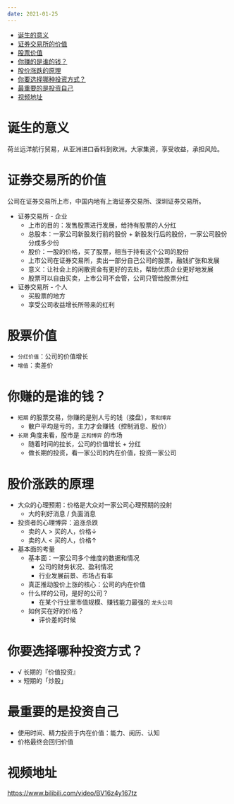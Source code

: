 ```yaml
---
date: 2021-01-25
---
```


- [诞生的意义](#诞生的意义)
- [证券交易所的价值](#证券交易所的价值)
- [股票价值](#股票价值)
- [你赚的是谁的钱？](#你赚的是谁的钱)
- [股价涨跌的原理](#股价涨跌的原理)
- [你要选择哪种投资方式？](#你要选择哪种投资方式)
- [最重要的是投资自己](#最重要的是投资自己)
- [视频地址](#视频地址)

# 诞生的意义
荷兰远洋航行贸易，从亚洲进口香料到欧洲。大家集资，享受收益，承担风险。

# 证券交易所的价值
公司在证券交易所上市，中国内地有上海证券交易所、深圳证券交易所。
* 证券交易所 - 企业
    * 上市的目的：发售股票进行发展，给持有股票的人分红
    * 总股本：一家公司新股发行前的股份 + 新股发行后的股份，一家公司股份分成多少份
    * 股价：一股的价格，买了股票，相当于持有这个公司的股份
    * 上市公司在证券交易所，卖出一部分自己公司的股票，融钱扩张和发展
    * 意义：让社会上的闲散资金有更好的去处，帮助优质企业更好地发展
    * 股票可以自由买卖，上市公司不会管，公司只管给股票分红
* 证券交易所 - 个人
    * 买股票的地方
    * 享受公司收益增长所带来的红利

# 股票价值
* ` 分红价值 `：公司的价值增长
* ` 增值 `：卖差价

# 你赚的是谁的钱？
* ` 短期 ` 的股票交易，你赚的是别人亏的钱（接盘），` 零和博弈 `
    * 散户平均是亏的，主力才会赚钱（控制消息、股价）
* ` 长期 ` 角度来看，股市是 ` 正和博弈 ` 的市场
    * 随着时间的拉长，公司的价值增长 + 分红
    * 做长期的投资，看一家公司的内在价值，投资一家公司

# 股价涨跌的原理
* 大众的心理预期：价格是大众对一家公司心理预期的投射
    * 大的利好消息 / 负面消息
* 投资者的心理博弈：追涨杀跌
    * 卖的人 > 买的人，价格↓
    * 卖的人 < 买的人，价格↑
* 基本面的考量
    * 基本面：一家公司多个维度的数据和情况
        * 公司的财务状况、盈利情况
        * 行业发展前景、市场占有率
    * 真正推动股价上涨的核心：公司的内在价值
    * 什么样的公司，是好的公司？
        * 在某个行业里市值规模、赚钱能力最强的 ` 龙头公司 `
    * 如何买在好的价格？
        * 评价差的时候

# 你要选择哪种投资方式？
* √ 长期的『价值投资』
* × 短期的「炒股」

# 最重要的是投资自己
* 使用时间、精力投资于内在价值：能力、阅历、认知
* 价格最终会回归价值

# 视频地址
https://www.bilibili.com/video/BV16z4y167tz